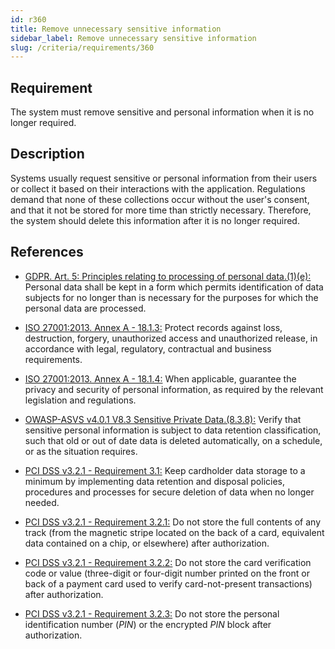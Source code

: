 ```yaml
---
id: r360
title: Remove unnecessary sensitive information
sidebar_label: Remove unnecessary sensitive information
slug: /criteria/requirements/360
---
```


## Requirement

The system must remove sensitive
and personal information
when it is no longer required.

## Description

Systems usually request sensitive
or personal information from their users
or collect it based on their interactions
with the application.
Regulations demand
that none of these collections occur
without the user's consent,
and that it not be stored
for more time than strictly necessary.
Therefore,
the system should delete this information
after it is no longer required.

## References

- [GDPR. Art. 5: Principles relating to processing of personal data.(1)(e):](https://gdpr-info.eu/art-5-gdpr/)
  Personal data shall be kept in a form
  which permits identification of data subjects
  for no longer than is necessary
  for the purposes
  for which the personal data
  are processed.

- [ISO 27001:2013. Annex A - 18.1.3:](https://www.iso.org/obp/ui/#iso:std:54534:en)
  Protect records against loss,
  destruction, forgery, unauthorized access
  and unauthorized release,
  in accordance with legal,
  regulatory, contractual
  and business requirements.

- [ISO 27001:2013. Annex A - 18.1.4:](https://www.iso.org/obp/ui/#iso:std:54534:en)
  When applicable,
  guarantee the privacy and security
  of personal information,
  as required by the relevant legislation
  and regulations.

- [OWASP-ASVS v4.0.1 V8.3 Sensitive Private Data.(8.3.8):](https://owasp.org/www-pdf-archive/OWASP_Application_Security_Verification_Standard_4.0-en.pdf)
  Verify that sensitive personal information
  is subject to data retention classification,
  such that old or out of date data
  is deleted automatically,
  on a schedule,
  or as the situation requires.

- [PCI DSS v3.2.1 - Requirement 3.1:](https://www.pcisecuritystandards.org/documents/PCI_DSS_v3-2-1.pdf)
  Keep cardholder data storage
  to a minimum by implementing data retention
  and disposal policies,
  procedures and processes
  for secure deletion of data
  when no longer needed.

- [PCI DSS v3.2.1 - Requirement 3.2.1:](https://www.pcisecuritystandards.org/documents/PCI_DSS_v3-2-1.pdf)
  Do not store the full contents of any track
  (from the magnetic stripe located on the back of a card,
  equivalent data contained on a chip, or elsewhere)
  after authorization.

- [PCI DSS v3.2.1 - Requirement 3.2.2:](https://www.pcisecuritystandards.org/documents/PCI_DSS_v3-2-1.pdf)
  Do not store
  the card verification code or value
  (three-digit or four-digit number printed
  on the front or back of a payment card
  used to verify card-not-present transactions)
  after authorization.

- [PCI DSS v3.2.1 - Requirement 3.2.3:](https://www.pcisecuritystandards.org/documents/PCI_DSS_v3-2-1.pdf)
  Do not store
  the personal identification number (*PIN*)
  or the encrypted *PIN* block after authorization.
